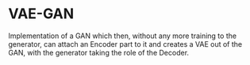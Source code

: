 # VAE-GAN
Implementation of a GAN which then, without any more training to the generator, can attach an Encoder part to it and creates a VAE out of the GAN, with the generator taking the role of the Decoder.
